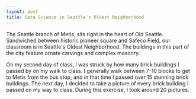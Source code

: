 ```yaml
---
layout: post
title: Data Science in Seattle's Oldest Neighborhood
---
```


The Seattle branch of Metis, sits right in the heart of Old Seattle. Sandwiched between historic pioneer square and Safeco Field, our classroom is in Seattle's Oldest Neighborhood. The buildings in this part of the city feature ornate carvings and complex masonry. 

On my second day of class, I was struck by how many brick buildings I passed by on my walk to class. I generally walk between 7-10 blocks to get to Metis from the bus stop, and in that time I passed over 15 stunning brick buildings. The next day, I decided to take a picture of every brick building I passed on my way to class. During this exercise, I took around 20 pictures. 
